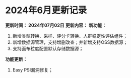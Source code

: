 # 2024年6月更新记录

**更新时间： 2024年07月02日**
**更新内容：**
**新功能：**

1. 新增类型转换、采样、评分卡转换、人群稳定性评估组件；
2. 新增数据源管理，支持增删改查；并新增支持OSS数据源；
3. 支持画布粒度配置默认存储数据源；

**功能更新：**

1. Easy PSI漏洞修复；